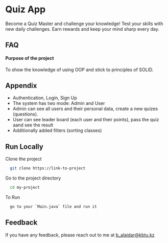 # Quiz App


Become a Quiz Master and challenge your knowledge! Test your skills with new daily challenges. Earn rewards and keep your mind sharp every day.

## FAQ

#### Purpose of the project

To show the knowledge of using OOP and stick to principles of SOLID. 




## Appendix
- Authentication, Login, Sign Up
- The system has two mode: Admin and User
- Admin can see all users and their personal data, create a new quizes (questions).
- User can see leader board (each user and their points), pass the quiz aand see the result
- Additionally added filters (sorting classes)


## Run Locally

Clone the project

```bash
  git clone https://link-to-project
```

Go to the project directory

```bash
  cd my-project
```

To Run

```bash
  go to your `Main.java` file and run it
```



## Feedback

If you have any feedback, please reach out to me at b_alaidar@kbtu.kz


